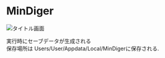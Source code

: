 # MinDiger

![タイトル画面](https://github.com/user-attachments/assets/bab234dc-ddf7-48c0-b834-a3e1a68ef820)

実行時にセーブデータが生成される  
保存場所は Users/User/Appdata/Local/MinDigerに保存される.
